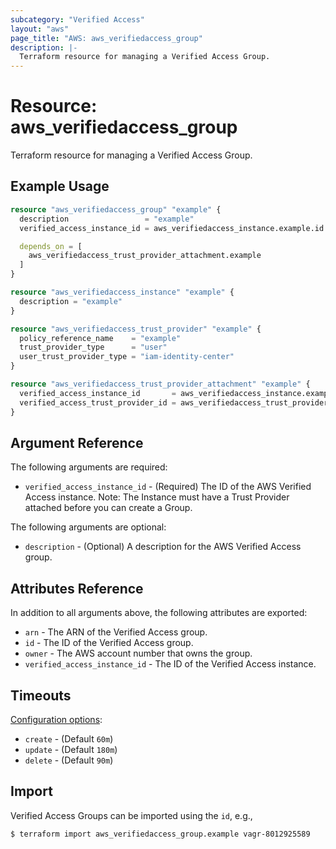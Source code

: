 ```yaml
---
subcategory: "Verified Access"
layout: "aws"
page_title: "AWS: aws_verifiedaccess_group"
description: |-
  Terraform resource for managing a Verified Access Group.
---
```


# Resource: aws_verifiedaccess_group

Terraform resource for managing a Verified Access Group.

## Example Usage

```terraform
resource "aws_verifiedaccess_group" "example" {
  description                 = "example"
  verified_access_instance_id = aws_verifiedaccess_instance.example.id

  depends_on = [
    aws_verifiedaccess_trust_provider_attachment.example
  ]
}

resource "aws_verifiedaccess_instance" "example" {
  description = "example"
}

resource "aws_verifiedaccess_trust_provider" "example" {
  policy_reference_name    = "example"
  trust_provider_type      = "user"
  user_trust_provider_type = "iam-identity-center"
}

resource "aws_verifiedaccess_trust_provider_attachment" "example" {
  verified_access_instance_id       = aws_verifiedaccess_instance.example.id
  verified_access_trust_provider_id = aws_verifiedaccess_trust_provider.example.id
}
```

## Argument Reference

The following arguments are required:

* `verified_access_instance_id` - (Required) The ID of the AWS Verified Access instance. Note: The Instance must have a Trust Provider attached before you can create a Group.

The following arguments are optional:

* `description` - (Optional) A description for the AWS Verified Access group.

## Attributes Reference

In addition to all arguments above, the following attributes are exported:

* `arn` - The ARN of the Verified Access group.
* `id` - The ID of the Verified Access group.
* `owner` - The AWS account number that owns the group.
* `verified_access_instance_id` - The ID of the Verified Access instance.

## Timeouts

[Configuration options](https://developer.hashicorp.com/terraform/language/resources/syntax#operation-timeouts):

* `create` - (Default `60m`)
* `update` - (Default `180m`)
* `delete` - (Default `90m`)

## Import

Verified Access Groups can be imported using the `id`, e.g.,

```
$ terraform import aws_verifiedaccess_group.example vagr-8012925589
```

